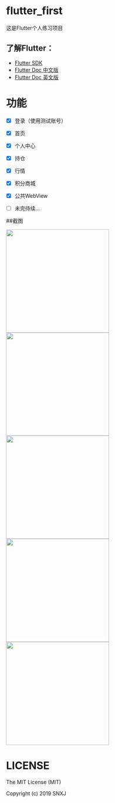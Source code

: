 # flutter_first


这是Flutter个人练习项目


## 了解Flutter：
- [Flutter SDK](https://docs.flutter.io/index.html)
- [Flutter Doc 中文版](https://flutterchina.club/docs/)
- [Flutter Doc 英文版](https://flutter.io/docs)


# 功能

- [x] 登录（使用测试账号）
- [x] 首页
- [x] 个人中心
- [x] 持仓
- [x] 行情
- [x] 积分商城
- [x] 公共WebView
- [ ] 未完待续...


##截图

<div>
    <img src='./screenshorts/home.jpg' width=280>
    <img src='./screenshots/hang_order.png' width=280>
    <img src='./screenshots/order_trade.png' width=280>
</div>
<div>
    <img src='./screenshorts/discover_mall.jpg' width=280>
    <img src='./screenshots/mine.png' width=280>
</div>


# LICENSE
The MIT License (MIT)

Copyright (c) 2019 SNXJ
